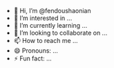 - 👋 Hi, I’m @fendoushaonian
- 👀 I’m interested in ...
- 🌱 I’m currently learning ...
- 💞️ I’m looking to collaborate on ...
- 📫 How to reach me ...
- 😄 Pronouns: ...
- ⚡ Fun fact: ...

<!---
fendoushaonian/fendoushaonian is a ✨ special ✨ repository because its `README.md` (this file) appears on your GitHub profile.
You can click the Preview link to take a look at your changes.
--->
